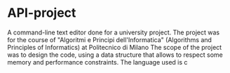 # API-project
A command-line text editor done for a university project.
The project was for the course of "Algoritmi e Principi dell'Informatica" (Algorithms and Principles of Informatics) at Politecnico di Milano
The scope of the project was to design the code, using a data structure that allows to respect some memory and performance constraints.
The language used is c 
